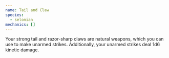 ```yaml
---
name: Tail and Claw
species:
  - selonian
mechanics: []
---
```

Your strong tail and razor-sharp claws are natural weapons, which you can use to make unarmed strikes. Additionally, your unarmed strikes deal 1d6 kinetic damage.
